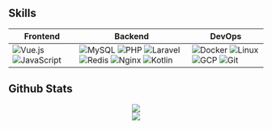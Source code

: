 <!-- ### I'm Shane Zeng -->

<!--
**shane-zeng/shane-zeng** is a ✨ _special_ ✨ repository because its `README.md` (this file) appears on your GitHub profile.

Here are some ideas to get you started:

- 🔭 I’m currently working on ...
- 🌱 I’m currently learning ...
- 👯 I’m looking to collaborate on ...
- 🤔 I’m looking for help with ...
- 💬 Ask me about ...
- 📫 How to reach me: ...
- 😄 Pronouns: ...
- ⚡ Fun fact: ...
-->

<!-- ## Skills -->
## Skills

| Frontend                   | Backend                   | DevOps                    |
| -------------------------- | -------------------------- | ------------------------- |
| ![Vue.js](https://img.shields.io/badge/Vue.js-%234FC08D.svg?&style=for-the-badge&logo=vue.js&logoColor=white) ![JavaScript](https://img.shields.io/badge/JavaScript-%23F7DF1E.svg?&style=for-the-badge&logo=javascript&logoColor=black) | ![MySQL](https://img.shields.io/badge/MySQL-%234479A1.svg?&style=for-the-badge&logo=mysql&logoColor=white) ![PHP](https://img.shields.io/badge/PHP-%23777BB4.svg?&style=for-the-badge&logo=php&logoColor=white) ![Laravel](https://img.shields.io/badge/Laravel-%23FF2D20.svg?&style=for-the-badge&logo=laravel&logoColor=white) ![Redis](https://img.shields.io/badge/Redis-%23DC382D.svg?&style=for-the-badge&logo=redis&logoColor=white) ![Nginx](https://img.shields.io/badge/Nginx-%23269539.svg?&style=for-the-badge&logo=nginx&logoColor=white) ![Kotlin](https://img.shields.io/badge/Kotlin-%230095D5.svg?&style=for-the-badge&logo=kotlin&logoColor=white) | ![Docker](https://img.shields.io/badge/Docker-%232496ED.svg?&style=for-the-badge&logo=docker&logoColor=white) ![Linux](https://img.shields.io/badge/Linux-%23FCC624.svg?&style=for-the-badge&logo=linux&logoColor=black) ![GCP](https://img.shields.io/badge/GCP-%234285F4.svg?&style=for-the-badge&logo=google-cloud&logoColor=white) ![Git](https://img.shields.io/badge/Git-%23F05032.svg?&style=for-the-badge&logo=git&logoColor=white) |

<!-- ## GitHub Analytics -->
## Github Stats
<div align="center">
  <img align="center" src="https://github-readme-stats-eight-theta.vercel.app/api?username=shane-zeng&show_icons=true&theme=radical&count_private=true" />
</div>

<div align="center">
  <img align="center" src="https://komarev.com/ghpvc/?username=shane-zeng&&style=flat-square" />
</div>
